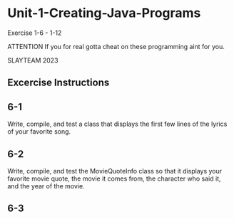 # Unit-1-Creating-Java-Programs
Exercise 1-6 - 1-12

ATTENTION
If you for real gotta cheat on these programming aint for you.

SLAYTEAM 2023

Excercise Instructions
---------------------------------------------------------------
6-1
--
Write, compile, and test a class that displays the first few lines of the lyrics of your favorite song.

6-2
--
Write, compile, and test the MovieQuoteInfo class so that it displays your favorite movie quote, the movie it comes from, the character who said it, and the year of the movie.

6-3
--

